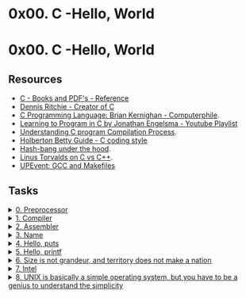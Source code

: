 # 0x00. C -Hello, World
# 0x00. C -Hello, World

## Resources

- [C - Books and PDF's - Reference](../references)
- [Dennis Ritchie - Creator of C](https://en.wikipedia.org/wiki/Dennis_Ritchie)
- [C Programming Language: Brian Kernighan - Computerphile](https://www.youtube.com/watch?v=de2Hsvxaf8M).
- [Learning to Program in C by Jonathan Engelsma - Youtube Playlist](https://youtube.com/playlist?list=PLIsXzR_wZY-yQMHOK7D3Dls4VoTGuRovd)
- [Understanding C program Compilation Process](https://www.youtube.com/watch?v=VDslRumKvRA).
- [Holberton Betty Guide - C coding style](https://github.com/holbertonschool/Betty/wiki)
- [Hash-bang under the hood](https://twitter.com/unix_byte/status/1024147947393495040?s=21).
- [Linus Torvalds on C vs C++](http://harmful.cat-v.org/software/c++/linus).
- [UPEvent: GCC and Makefiles](https://youtu.be/OnEF1MexJlI)

## Tasks

<details>
<summary><a href="./0-preprocessor">0. Preprocessor</a></summary><br>

#### Preprocessor - Task
Write a script that runs a C file through the preprocessor and save the result into another file.

* The C file name will be saved in the variable $CFILE
* The output should be saved in the file c

#### Solution: `gcc -E $CFILE -o c`
##### Explanation:
This command uses the GNU Compiler Collection (GCC) to preprocess a C source code file and save the result to a file named c. 

##### Command breakdown:
* `gcc` invokes the GCC compiler driver to process the input file.
* `-E` option tells GCC to stop after preprocessing stage and output the preprocessed code to stdout or a file.
* `"$CFILE"` specifies the input C source code file to be preprocessed. The `$CFILE` is a shell variable that holds the name of the input file, and the surrounding quotes are used to prevent word splitting and filename expansion by the shell.
* `-o c` option specifies the output file name. Here, the output is saved to a file named c in the current directory.

##### Summary:
This command is preprocessing the C source code file specified by the $CFILE variable and saving the result to a file named c. The preprocessed code will contain all the preprocessor directives expanded and all the comments removed, but will not be compiled or linked to create an executable program.
</details>

<details>
<summary><a href="./1-compiler">1. Compiler</a></summary><br>

#### Compiler - Task
Write a script that compiles a C file but does not link.

* The C file name will be saved in the variable $CFILE
* The output file should be named the same as the C file, but with the extension .o instead of .c.
  * Example: if the C file is main.c, the output file should be main.o

#### Solution: `gcc -c $CFILE`

#### Explanation:
This command uses the GNU Compiler Collection (GCC) to compile a C source code file and generate an object file.

#### Command breakdown:
- `gcc` invokes the GCC compiler driver to process the input file.
- `-c` option tells GCC to stop after the compilation stage and generate an object file.
- `"$CFILE"` specifies the input C source code file to be compiled.

#### Summary:
This command is compiling the C source code file specified by the `$CFILE` variable and generating an object file with the same name as the input file, but with a `.o` extension. The object file will contain the compiled machine code for the source file, but will not be linked to create an executable program. You can then link this object file with other object files and libraries to create an executable program.

</details>

<details>
<summary><a href="./2-assembler">2. Assembler</a></summary><br>

#### Assembler - Task

#### Solution: `gcc -S $CFILE`

#### Explanation:
This command uses the GNU Compiler Collection (GCC) to compile a C source code file and generate an assembly language code file.

#### Command breakdown:

- `gcc` invokes the GCC compiler driver to process the input file.
- `-S` option tells GCC to stop after the compilation stage and generate an assembly language code file.
- `"$CFILE"` specifies the input C source code file to be compiled.

#### Summary:
This command is compiling the C source code file specified by the `$CFILE` variable and generating an assembly language code file with the same name as the input file, but with a `.s` extension. The generated assembly code will be specific to the target architecture and operating system. You can then inspect the generated assembly code to understand how the source code is translated into machine code by the compiler.

</details>

<details>
<summary><a href="./3-name">3. Name</a></summary><br>

<a href='https://postimages.org/' target='_blank'><img src='https://i.postimg.cc/qRyzw2ng/image.png' border='0' alt='image'/></a>
- Here is the *[$CFILE](./main/main.c)* file.

</details>


<details>
<summary><a href="./4-puts.c">4. Hello, puts</a></summary><br>

<a href='https://postimages.org/' target='_blank'><img src='https://i.postimg.cc/bJt257Xy/image.png' border='0' alt='image'/></a>
- Compile and run this way: `gcc -Wall -Werror -Wextra -pedantic -std=gnu89 4-puts.c -o puts`.

</details>


<details>
<summary><a href="./5-printf.c">5. Hello, printf</a></summary><br>

<a href='https://postimages.org/' target='_blank'><img src='https://i.postimg.cc/14xVPJQG/image.png' border='0' alt='image'/></a>
- Compile this way: `gcc -Wall -Werror -Wextra -pedantic -std=gnu89 5-printf.c -o printf`.

</details>


<details>
<summary><a href="./6-size.c">6. Size is not grandeur, and territory does not make a nation</a></summary><br>

<a href='https://postimages.org/' target='_blank'><img src='https://i.postimg.cc/3rqgnFPJ/image.png' border='0' alt='image'/></a>
- Compile this way: `gcc 6-size.c -m32 -o size32 2> /tmp/32` & `gcc 6-size.c -m64 -o size64 2> /tmp/64`
- Compare outputs for the `size32` and `size64`.

</details>

<details>
<summary><a href="./100-intel">7. Intel</a></summary><br>

#### intel - Task

Write a script that generates the assembly code (Intel syntax) of a C code and save it in an output file.

- The C file name will be saved in the variable `$CFILE`.
- The output file should be named the same as the C file, but with the extension `.s` instead of `.c`.
  - Example: if the C file is `main.c`, the output file should be `main.s`.

#### Solution: `gcc -S -masm=intel $CFILE`

#### Explanation:
This command uses the GNU Compiler Collection (GCC) to compile a C source code file and generate an assembly language code file in Intel syntax.

#### Command breakdown:
- `gcc` invokes the GCC compiler driver to process the input file.
- `-S` option tells GCC to stop after the compilation stage and generate an assembly language code file.
- `-masm=intel` option sets the output syntax to Intel, which is the most commonly used syntax for assembly code.
- `$CFILE` specifies the input C source code file to be compiled. The `$CFILE` is a shell variable that holds the name of the input file.

#### Summary:
This command is compiling the C source code file specified by the `$CFILE` variable and generating an assembly language code file with the same name as the input file, but with a `.s` extension. The generated assembly code will be in Intel syntax, which is more readable and easier to understand than the default syntax. You can then inspect the generated assembly code to understand how the source code is translated into machine code by the compiler.

</details>

<details>
<summary><a href="./101-quote.c">8. UNIX is basically a simple operating system, but you have to be a genius to understand the simplicity</a></summary><br>

<a href='https://postimages.org/' target='_blank'><img src='https://i.postimg.cc/HkGmdF7c/image.png' border='0' alt='image'/></a>
- Compile this way: `gcc -Wall -Werror -Wextra -pedantic -std=gnu89 -o quote 101-quote.c`.

</details>
